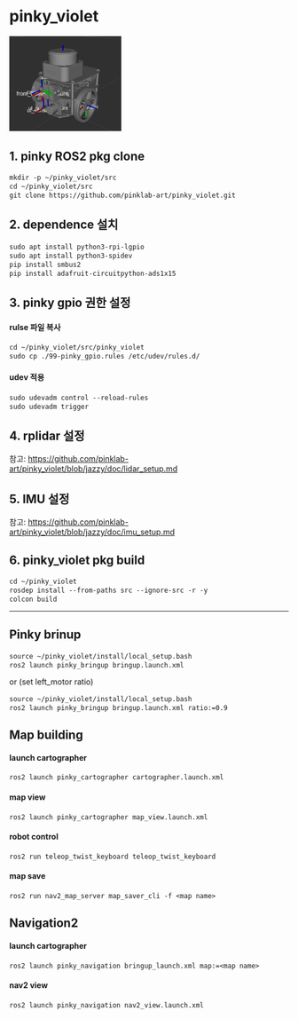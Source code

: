 pinky_violet
==============
<img src="/doc/Screenshot from 2024-04-26 19-44-15.png" width="40%" height="30%" title="pinky" alt="pinky"></img>

## 1. pinky ROS2 pkg clone
```
mkdir -p ~/pinky_violet/src
cd ~/pinky_violet/src
git clone https://github.com/pinklab-art/pinky_violet.git
````
## 2. dependence 설치
```
sudo apt install python3-rpi-lgpio
sudo apt install python3-spidev
pip install smbus2
pip install adafruit-circuitpython-ads1x15
```
## 3. pinky gpio 권한 설정
#### rulse 파일 복사
```
cd ~/pinky_violet/src/pinky_violet
sudo cp ./99-pinky_gpio.rules /etc/udev/rules.d/
```
#### udev 적용
```
sudo udevadm control --reload-rules
sudo udevadm trigger
```
## 4. rplidar 설정
참고: <https://github.com/pinklab-art/pinky_violet/blob/jazzy/doc/lidar_setup.md>

## 5. IMU 설정
참고: <https://github.com/pinklab-art/pinky_violet/blob/jazzy/doc/imu_setup.md>

## 6. pinky_violet pkg build
```
cd ~/pinky_violet
rosdep install --from-paths src --ignore-src -r -y
colcon build
```
---
Pinky brinup
-------------
```
source ~/pinky_violet/install/local_setup.bash
ros2 launch pinky_bringup bringup.launch.xml
```
or (set left_motor ratio)
```
source ~/pinky_violet/install/local_setup.bash
ros2 launch pinky_bringup bringup.launch.xml ratio:=0.9
```

Map building
-------------
#### launch cartographer
```
ros2 launch pinky_cartographer cartographer.launch.xml
```
#### map view 
```
ros2 launch pinky_cartographer map_view.launch.xml
```
#### robot control
```
ros2 run teleop_twist_keyboard teleop_twist_keyboard 
```
#### map save 
```
ros2 run nav2_map_server map_saver_cli -f <map name>
```

Navigation2 
-------------
#### launch cartographer
```
ros2 launch pinky_navigation bringup_launch.xml map:=<map name>
```
#### nav2 view
```
ros2 launch pinky_navigation nav2_view.launch.xml
```



